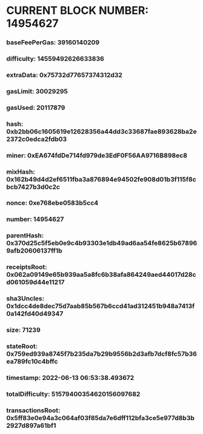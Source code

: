# CURRENT BLOCK NUMBER: 14954627

### baseFeePerGas: 39160140209
### difficulty: 14559492626633836
### extraData: 0x75732d77657374312d32
### gasLimit: 30029295
### gasUsed: 20117879
### hash: 0xb2bb06c1605619e12628356a44dd3c33687fae893628ba2e2372c0edca2fdb03
### miner: 0xEA674fdDe714fd979de3EdF0F56AA9716B898ec8
### mixHash: 0x162b49d4d2ef6511fba3a876894e94502fe908d01b3f115f8cbcb7427b3d0c2c
### nonce: 0xe768ebe0583b5cc4
### number: 14954627
### parentHash: 0x370d25c5f5eb0e9c4b93303e1db49ad6aa54fe8625b678969afb20606137ff1b
### receiptsRoot: 0x062a09149e65b939aa5a8fc6b38afa864249aed44017d28cd061059d44e11217
### sha3Uncles: 0x1dcc4de8dec75d7aab85b567b6ccd41ad312451b948a7413f0a142fd40d49347
### size: 71239
### stateRoot: 0x759ed939a8745f7b235da7b29b9556b2d3afb7dcf8fc57b36ea789fc10c4bffc
### timestamp: 2022-06-13 06:53:38.493672
### totalDifficulty: 51579400354620156097682
### transactionsRoot: 0x5ff83e0e94a3c064af03f85da7e6dff112bfa3ce5e977d8b3b2927d897a61bf1
